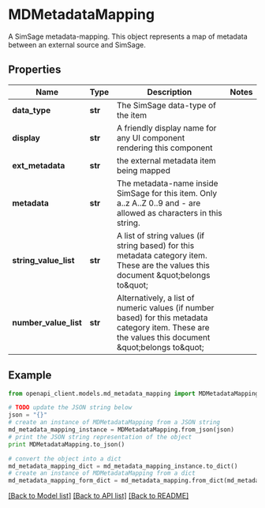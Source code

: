 # MDMetadataMapping

A SimSage metadata-mapping.  This object represents a map of metadata between an external source and SimSage.

## Properties
Name | Type | Description | Notes
------------ | ------------- | ------------- | -------------
**data_type** | **str** | The SimSage data-type of the item | 
**display** | **str** | A friendly display name for any UI component rendering this component | 
**ext_metadata** | **str** | the external metadata item being mapped | 
**metadata** | **str** | The metadata-name inside SimSage for this item.  Only a..z A..Z 0..9 and - are allowed as characters in this string. | 
**string_value_list** | **str** | A list of string values (if string based) for this metadata category item.  These are the values this document \&quot;belongs to\&quot; | 
**number_value_list** | **str** | Alternatively, a list of numeric values (if number based) for this metadata category item.  These are the values this document \&quot;belongs to\&quot; | 

## Example

```python
from openapi_client.models.md_metadata_mapping import MDMetadataMapping

# TODO update the JSON string below
json = "{}"
# create an instance of MDMetadataMapping from a JSON string
md_metadata_mapping_instance = MDMetadataMapping.from_json(json)
# print the JSON string representation of the object
print MDMetadataMapping.to_json()

# convert the object into a dict
md_metadata_mapping_dict = md_metadata_mapping_instance.to_dict()
# create an instance of MDMetadataMapping from a dict
md_metadata_mapping_form_dict = md_metadata_mapping.from_dict(md_metadata_mapping_dict)
```
[[Back to Model list]](../README.md#documentation-for-models) [[Back to API list]](../README.md#documentation-for-api-endpoints) [[Back to README]](../README.md)


